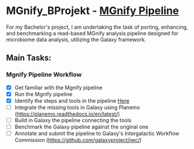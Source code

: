 # MGnify_BProjekt - [MGnify Pipeline](https://www.ebi.ac.uk/metagenomics/pipelines/5.0#raw)

For my Bachelor's project, I am undertaking the task of porting, enhancing, and benchmarking a read-based MGnify analysis pipeline designed for microbiome data analysis, utilizing the Galaxy framework.

## Main Tasks:

### Mgnify Pipeline Workflow

- [x]    Get familiar with the Mgnify pipeline
- [x]   Run the Mgnify pipeline
- [x]  Identify the steps and tools in the pipeline [Here](https://docs.google.com/spreadsheets/d/1bZsgFdGKkLrX-ie84RdUsyuaVI_wCFtJdCVprq7y6dk/edit#gid=1401173895)
- [ ] Integrate the missing tools in Galaxy using Planemo (https://planemo.readthedocs.io/en/latest/)
- [ ] Build in Galaxy the pipeline connecting the tools
- [ ]  Benchmark the Galaxy pipeline against the original one
- [ ]  Annotate and submit the pipeline to Galaxy's Intergalactic Workflow Commission (https://github.com/galaxyproject/iwc/)